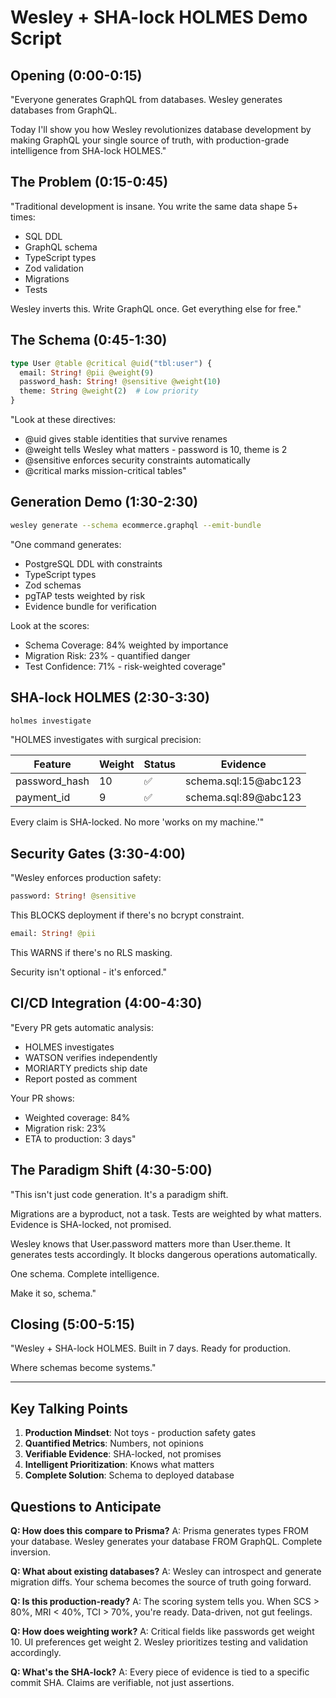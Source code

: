 # Wesley + SHA-lock HOLMES Demo Script

## Opening (0:00-0:15)

"Everyone generates GraphQL from databases. Wesley generates databases from GraphQL.

Today I'll show you how Wesley revolutionizes database development by making GraphQL your single source of truth, with production-grade intelligence from SHA-lock HOLMES."

## The Problem (0:15-0:45)

"Traditional development is insane. You write the same data shape 5+ times:
- SQL DDL
- GraphQL schema
- TypeScript types
- Zod validation
- Migrations
- Tests

Wesley inverts this. Write GraphQL once. Get everything else for free."

## The Schema (0:45-1:30)

```graphql
type User @table @critical @uid("tbl:user") {
  email: String! @pii @weight(9)
  password_hash: String! @sensitive @weight(10)
  theme: String @weight(2)  # Low priority
}
```

"Look at these directives:
- @uid gives stable identities that survive renames
- @weight tells Wesley what matters - password is 10, theme is 2
- @sensitive enforces security constraints automatically
- @critical marks mission-critical tables"

## Generation Demo (1:30-2:30)

```bash
wesley generate --schema ecommerce.graphql --emit-bundle
```

"One command generates:
- PostgreSQL DDL with constraints
- TypeScript types
- Zod schemas
- pgTAP tests weighted by risk
- Evidence bundle for verification

Look at the scores:
- Schema Coverage: 84% weighted by importance
- Migration Risk: 23% - quantified danger
- Test Confidence: 71% - risk-weighted coverage"

## SHA-lock HOLMES (2:30-3:30)

```bash
holmes investigate
```

"HOLMES investigates with surgical precision:

| Feature | Weight | Status | Evidence |
|---------|--------|--------|----------|
| password_hash | 10 | ✅ | schema.sql:15@abc123 |
| payment_id | 9 | ✅ | schema.sql:89@abc123 |

Every claim is SHA-locked. No more 'works on my machine.'"

## Security Gates (3:30-4:00)

"Wesley enforces production safety:

```graphql
password: String! @sensitive
```

This BLOCKS deployment if there's no bcrypt constraint.

```graphql
email: String! @pii
```

This WARNS if there's no RLS masking.

Security isn't optional - it's enforced."

## CI/CD Integration (4:00-4:30)

"Every PR gets automatic analysis:
- HOLMES investigates
- WATSON verifies independently  
- MORIARTY predicts ship date
- Report posted as comment

Your PR shows:
- Weighted coverage: 84%
- Migration risk: 23%
- ETA to production: 3 days"

## The Paradigm Shift (4:30-5:00)

"This isn't just code generation. It's a paradigm shift.

Migrations are a byproduct, not a task.
Tests are weighted by what matters.
Evidence is SHA-locked, not promised.

Wesley knows that User.password matters more than User.theme.
It generates tests accordingly.
It blocks dangerous operations automatically.

One schema. Complete intelligence.

Make it so, schema."

## Closing (5:00-5:15)

"Wesley + SHA-lock HOLMES. 
Built in 7 days.
Ready for production.

Where schemas become systems."

---

## Key Talking Points

1. **Production Mindset**: Not toys - production safety gates
2. **Quantified Metrics**: Numbers, not opinions  
3. **Verifiable Evidence**: SHA-locked, not promises
4. **Intelligent Prioritization**: Knows what matters
5. **Complete Solution**: Schema to deployed database

## Questions to Anticipate

**Q: How does this compare to Prisma?**
A: Prisma generates types FROM your database. Wesley generates your database FROM GraphQL. Complete inversion.

**Q: What about existing databases?**
A: Wesley can introspect and generate migration diffs. Your schema becomes the source of truth going forward.

**Q: Is this production-ready?**
A: The scoring system tells you. When SCS > 80%, MRI < 40%, TCI > 70%, you're ready. Data-driven, not gut feelings.

**Q: How does weighting work?**
A: Critical fields like passwords get weight 10. UI preferences get weight 2. Wesley prioritizes testing and validation accordingly.

**Q: What's the SHA-lock?**
A: Every piece of evidence is tied to a specific commit SHA. Claims are verifiable, not just assertions.